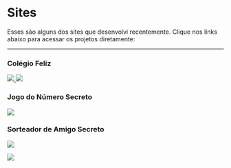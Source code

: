 # Sites

Esses são alguns dos sites que desenvolvi recentemente. Clique nos links abaixo para acessar os projetos diretamente:

---

### Colégio Feliz
<p align="left">
  <a href="https://colegiofeliz.com.br/">
    <img src="https://img.shields.io/badge/Col%C3%A9gio%20Feliz-blue?style=for-the-badge&logo=google-chrome&logoColor=black" />
  </a>
  <a href="//link para o repositorio">
    <img src="https://img.shields.io/badge/Col%C3%A9gio%20Feliz-purple?style=for-the-badge&logo=github&logoColor=white" />
  </a>
</p>

### Jogo do Número Secreto
<p align="left">
  <a href="https://jogo-ochre-three-42.vercel.app/">
    <img src="https://img.shields.io/badge/Jogo%20do%20N%C3%BAmero%20Secreto-blue?style=for-the-badge&logo=google-chrome&logoColor=white" />
  </a>
</p>


### Sorteador de Amigo Secreto
<p align="left">
  <a href="https://amigo-secreto-fawn-eight.vercel.app/">
    <img src="https://img.shields.io/badge/Sorteador%20para%20Amigo%20Secreto-blue?style=for-the-badge&logo=google-chrome&logoColor=white" />
  </a>
</p>

<p align="left">
  <a href="">
    <img src="https://img.shields.io/badge/CV%20Website-blue?style=for-the-badge&logo=google-chrome&logoColor=white" />
  </a>
</p>

